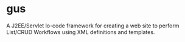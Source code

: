 # gus
A J2EE/Servlet lo-code framework for creating a web site to perform List/CRUD Workflows using XML definitions and templates. 
